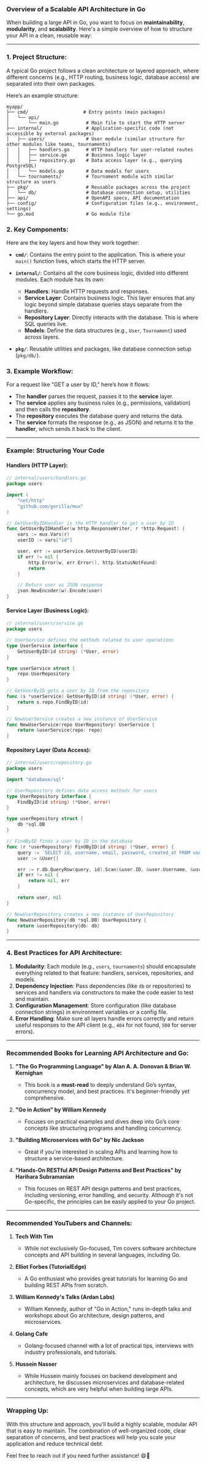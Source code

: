 ### Overview of a Scalable API Architecture in Go

When building a large API in Go, you want to focus on **maintainability**, **modularity**, and **scalability**. Here's a simple overview of how to structure your API in a clean, reusable way:

---

### **1. Project Structure:**
A typical Go project follows a clean architecture or layered approach, where different concerns (e.g., HTTP routing, business logic, database access) are separated into their own packages.

Here’s an example structure:
```
myapp/
├── cmd/                    # Entry points (main packages)
│   └── api/
│       └── main.go          # Main file to start the HTTP server
├── internal/                # Application-specific code (not accessible by external packages)
│   ├── users/               # User module (similar structure for other modules like teams, tournaments)
│   │   ├── handlers.go      # HTTP handlers for user-related routes
│   │   ├── service.go       # Business logic layer
│   │   ├── repository.go    # Data access layer (e.g., querying PostgreSQL)
│   │   └── models.go        # Data models for users
│   └── tournaments/         # Tournament module with similar structure as users
├── pkg/                     # Reusable packages across the project
│   └── db/                  # Database connection setup, utilities
├── api/                     # OpenAPI specs, API documentation
├── config/                  # Configuration files (e.g., environment, settings)
└── go.mod                   # Go module file
```

### **2. Key Components:**
Here are the key layers and how they work together:

- **`cmd/`**: Contains the entry point to the application. This is where your `main()` function lives, which starts the HTTP server.

- **`internal/`**: Contains all the core business logic, divided into different modules. Each module has its own:
    - **Handlers**: Handle HTTP requests and responses.
    - **Service Layer**: Contains business logic. This layer ensures that any logic beyond simple database queries stays separate from the handlers.
    - **Repository Layer**: Directly interacts with the database. This is where SQL queries live.
    - **Models**: Define the data structures (e.g., `User`, `Tournament`) used across layers.

- **`pkg/`**: Reusable utilities and packages, like database connection setup (`pkg/db/`).

### **3. Example Workflow:**
For a request like "GET a user by ID," here’s how it flows:
- The **handler** parses the request, passes it to the **service** layer.
- The **service** applies any business rules (e.g., permissions, validation) and then calls the **repository**.
- The **repository** executes the database query and returns the data.
- The **service** formats the response (e.g., as JSON) and returns it to the **handler**, which sends it back to the client.

---

### Example: Structuring Your Code

#### **Handlers (HTTP Layer)**:
```go
// internal/users/handlers.go
package users

import (
	"net/http"
	"github.com/gorilla/mux"
)

// GetUserByIDHandler is the HTTP handler to get a user by ID
func GetUserByIDHandler(w http.ResponseWriter, r *http.Request) {
	vars := mux.Vars(r)
	userID := vars["id"]

	user, err := userService.GetUserByID(userID)
	if err != nil {
		http.Error(w, err.Error(), http.StatusNotFound)
		return
	}

	// Return user as JSON response
	json.NewEncoder(w).Encode(user)
}
```

#### **Service Layer (Business Logic)**:
```go
// internal/users/service.go
package users

// UserService defines the methods related to user operations
type UserService interface {
	GetUserByID(id string) (*User, error)
}

type userService struct {
	repo UserRepository
}

// GetUserByID gets a user by ID from the repository
func (s *userService) GetUserByID(id string) (*User, error) {
	return s.repo.FindByID(id)
}

// NewUserService creates a new instance of UserService
func NewUserService(repo UserRepository) UserService {
	return &userService{repo: repo}
}
```

#### **Repository Layer (Data Access)**:
```go
// internal/users/repository.go
package users

import "database/sql"

// UserRepository defines data access methods for users
type UserRepository interface {
	FindByID(id string) (*User, error)
}

type userRepository struct {
	db *sql.DB
}

// FindByID finds a user by ID in the database
func (r *userRepository) FindByID(id string) (*User, error) {
	query := `SELECT id, username, email, password, created_at FROM users WHERE id = $1`
	user := &User{}

	err := r.db.QueryRow(query, id).Scan(&user.ID, &user.Username, &user.Email, &user.Password, &user.CreatedAt)
	if err != nil {
		return nil, err
	}

	return user, nil
}

// NewUserRepository creates a new instance of UserRepository
func NewUserRepository(db *sql.DB) UserRepository {
	return &userRepository{db: db}
}
```

---

### **4. Best Practices for API Architecture**:
1. **Modularity**: Each module (e.g., `users`, `tournaments`) should encapsulate everything related to that feature: handlers, services, repositories, and models.
2. **Dependency Injection**: Pass dependencies (like `db` or repositories) to services and handlers via constructors to make the code easier to test and maintain.
3. **Configuration Management**: Store configuration (like database connection strings) in environment variables or a config file.
4. **Error Handling**: Make sure all layers handle errors correctly and return useful responses to the API client (e.g., `404` for not found, `500` for server errors).

---

### **Recommended Books for Learning API Architecture and Go:**

1. **"The Go Programming Language" by Alan A. A. Donovan & Brian W. Kernighan**
    - This book is a **must-read** to deeply understand Go’s syntax, concurrency model, and best practices. It's beginner-friendly yet comprehensive.

2. **"Go in Action" by William Kennedy**
    - Focuses on practical examples and dives deep into Go’s core concepts like structuring programs and handling concurrency.

3. **"Building Microservices with Go" by Nic Jackson**
    - Great if you're interested in scaling APIs and learning how to structure a service-based architecture.

4. **"Hands-On RESTful API Design Patterns and Best Practices" by Harihara Subramanian**
    - This focuses on REST API design patterns and best practices, including versioning, error handling, and security. Although it's not Go-specific, the principles can be easily applied to your Go project.

---

### **Recommended YouTubers and Channels:**

1. **Tech With Tim**
    - While not exclusively Go-focused, Tim covers software architecture concepts and API building in several languages, including Go.

2. **Elliot Forbes (TutorialEdge)**
    - A Go enthusiast who provides great tutorials for learning Go and building REST APIs from scratch.

3. **William Kennedy's Talks (Ardan Labs)**
    - William Kennedy, author of "Go in Action," runs in-depth talks and workshops about Go architecture, design patterns, and microservices.

4. **Golang Cafe**
    - Golang-focused channel with a lot of practical tips, interviews with industry professionals, and tutorials.

5. **Hussein Nasser**
    - While Hussein mainly focuses on backend development and architecture, he discusses microservices and database-related concepts, which are very helpful when building large APIs.

---

### Wrapping Up:
With this structure and approach, you’ll build a highly scalable, modular API that is easy to maintain. The combination of well-organized code, clear separation of concerns, and best practices will help you scale your application and reduce technical debt.

Feel free to reach out if you need further assistance! 😄🔨